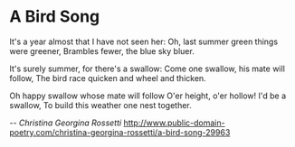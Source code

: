 # A Bird Song

It's a year almost that I have not seen her:
Oh, last summer green things were greener,
Brambles fewer, the blue sky bluer.

It's surely summer, for there's a swallow:
Come one swallow, his mate will follow,
The bird race quicken and wheel and thicken.

Oh happy swallow whose mate will follow
O'er height, o'er hollow! I'd be a swallow,
To build this weather one nest together.

-- _*Christina Georgina Rossetti*_
http://www.public-domain-poetry.com/christina-georgina-rossetti/a-bird-song-29963
